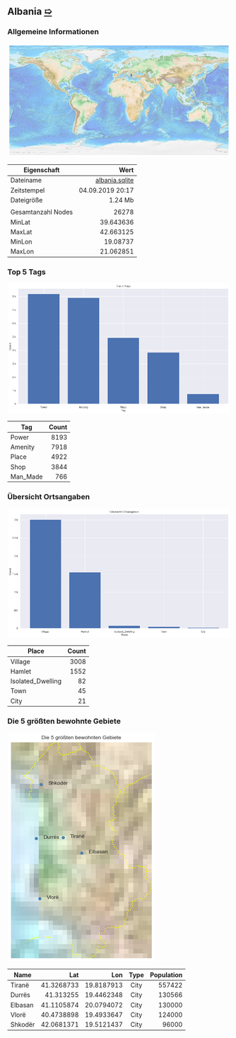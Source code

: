 ## Albania [&#10159;](albania.sqlite)

### Allgemeine Informationen

![Overview](./Images/albania_overview.png)

|Eigenschaft|Wert|
|-|-:|
Dateiname|[albania.sqlite](albania.sqlite)|
Zeitstempel|04.09.2019 20:17|
Dateigr&ouml;&szlig;e|1.24 Mb|
|||
Gesamtanzahl Nodes|26278|
|MinLat|39.643636|
|MaxLat|42.663125|
|MinLon|19.08737|
|MaxLon|21.062851|

### Top 5 Tags

![Tags](./Images/albania_tags.png)

|Tag|Count|
|-|-:|
|Power|8193|
|Amenity|7918|
|Place|4922|
|Shop|3844|
|Man_Made|766|

### &Uuml;bersicht Ortsangaben

![Places](./Images/albania_places.png)

|Place|Count|
|-|-:|
|Village|3008|
|Hamlet|1552|
|Isolated_Dwelling|82|
|Town|45|
|City|21|

### Die 5 gr&ouml;&szlig;ten bewohnte Gebiete

![Places](./Images/albania_topplaces.png)

|Name|Lat|Lon|Type|Population|
|----|--:|--:|:--:|---------:|
|Tiranë|41.3268733|19.8187913|City|557422|
|Durrës|41.313255|19.4462348|City|130566|
|Elbasan|41.1105874|20.0794072|City|130000|
|Vlorë|40.4738898|19.4933647|City|124000|
|Shkodër|42.0681371|19.5121437|City|96000|
